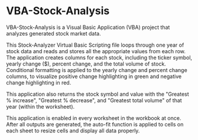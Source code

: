 # VBA-Stock-Analysis

VBA-Stock-Analysis is a Visual Basic Application (VBA) project that analyzes generated stock market data.

This Stock-Analyzer Virtual Basic Scripting file loops through one year of stock data and reads and stores all the appropriate values from each row. The application creates columns for each stock, including the ticker symbol, yearly change ($), percent change, and the total volume of stock. Conditional formatting is applied to the yearly change and percent change columns, to visualize positive change highlighting in green and negative change highlighting in red.

This application also returns the stock symbol and value with the "Greatest % increase", "Greatest % decrease", and "Greatest total volume" of that year (within the worksheet).

This application is enabled in every worksheet in the workbook at once. After all outputs are generated, the auto-fit function is applied to cells on each sheet to resize cells and display all data properly.
